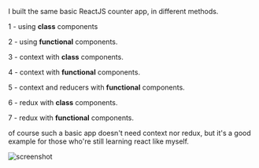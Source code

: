 
I built the same basic ReactJS counter app, in different methods.

1 - using **class** components

2 - using **functional** components.

3 - context with **class** components.

4 - context with **functional** components.

5 - context and reducers with **functional** components.

6 - redux with **class** components.

7 - redux with **functional** components.

of course such a basic app doesn't need context nor redux, but it's a good example for those who're still learning react like myself.



![screenshot](https://i.imgur.com/7hG4U98.png)
